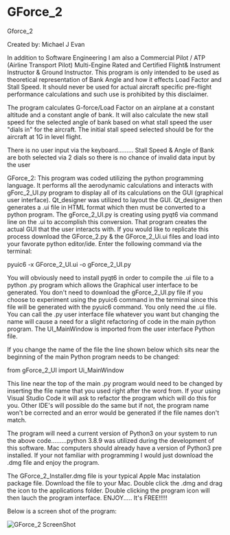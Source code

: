 # GForce_2

Gforce_2

Created by: Michael J Evan                                                               

In addition to Software Engineering I am also a Commercial Pilot / ATP (Airline Transport Pilot) Multi-Engine Rated and
Certified Flight& Instrument Instructor & Ground Instructor. This program is only intended to be used as theoretical representation of Bank Angle and how it effects Load Factor and Stall Speed. It should never be used for actual aircraft specific pre-flight performance calculations and such use is prohibited
by this disclaimer.

The program calculates G-force/Load Factor on an airplane at a constant altitude and a constant angle of bank. It will also calculate the new stall speed for the selected angle of bank based on what stall speed the user "dials in" for the aircraft. The initial stall speed selected should be for the aircraft at 1G in level flight.

There is no user input via the keyboard......... Stall Speed & Angle of Bank are both selected via 2 dials so there is no chance of invalid data input by the user

GForce_2: This program was coded utilizing the python programming language. It performs all the aerodynamic calculations and interacts with gForc_2_UI.py program to display all of its calculations on the GUI (graphical user interface). Qt_designer was utilized to layout the GUI. Qt_designer then generates a .ui file in HTML format which then must be converted to a python program. The gForce_2_UI.py is creating using pyqt6 via command line on the .ui to accomplish this conversion. That program creates the actual GUI that the user interacts with. If you would like to replicate this process download the GForce_2.py & the GForce_2_Ui.ui files and load into your favorate python editor/ide. Enter the following command via the terminal:

pyuic6 -x GForce_2_UI.ui -o gForce_2_UI.py

You will obviously need to install pyqt6 in order to compile the .ui file to a python .py program which allows the Graphical user interface to be generated. You don't need to download the gForce_2_UI.py file if you choose to experiment using the pyuic6 command in the terminal since this file will be generated with the pyuic6 command. You only need the .ui file.  You can call the .py user interface file whatever you want but changing the name will cause a need for a slight refactoring of code in the main python program. The UI_MainWindow is imported from the user interface Python file.

If you change the name of the file the line shown below which sits near the beginning of the main Python program needs to be changed:

from gForce_2_UI import Ui_MainWindow   

This line near the top of the main .py program would need to be changed by inserting the file name that you used right after the word from. 
If your using Visual Studio Code it will ask to refactor the program which will do this for you. Other IDE's will possible do the same but if not, the program name won't be corrected and an error would be generated if the file names don't match.

The program will need a current version of Python3 on your system to run the above code.........python 3.8.9 was utilized during the development of this software. Mac computers should already have a version of Python3 pre installed. If your not familiar with programming I would just download the .dmg file and enjoy the program. 

The GForce_2_Installer.dmg file is your typical Apple Mac instalation package file. Download the file to your Mac. Double click the .dmg and drag the
icon to the applications folder. Double clicking the program icon will then lauch the program interface. ENJOY..... It's FREE!!!!!


Below is a screen shot of the program:

![GForce_2 ScreenShot](https://user-images.githubusercontent.com/49410936/163623163-b7338b71-79a0-46a7-a7da-ced7d99bc936.png)
